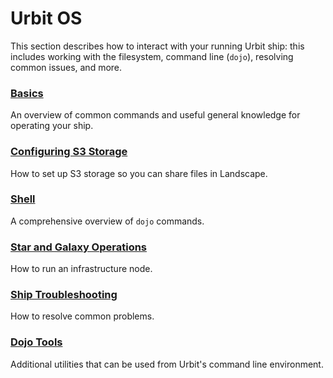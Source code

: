 # Urbit OS

This section describes how to interact with your running Urbit ship: this includes working with the filesystem, command line (`dojo`), resolving common issues, and more.

### [Basics](/manual/os/basics)

An overview of common commands and useful general knowledge for operating your ship.

### [Configuring S3 Storage](/manual/os/s3)

How to set up S3 storage so you can share files in Landscape.

### [Shell](/manual/os/shell)

A comprehensive overview of `dojo` commands.

### [Star and Galaxy Operations](/manual/os/stars-and-galaxies)

How to run an infrastructure node.

### [Ship Troubleshooting](/manual/os/ship-troubleshooting)

How to resolve common problems.

### [Dojo Tools](/manual/os/dojo-tools)

Additional utilities that can be used from Urbit's command line environment.
